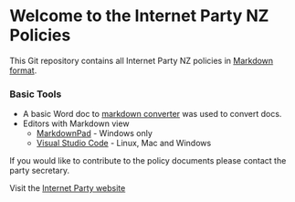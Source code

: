 # Welcome to the Internet Party NZ Policies 

This Git repository contains all Internet Party NZ policies in
[Markdown format](https://github.com/adam-p/markdown-here/wiki/Markdown-Cheatsheet).

### Basic Tools

* A basic Word doc to [markdown converter](http://word-to-markdown.herokuapp.com/) was used to convert docs.
* Editors with Markdown view
  * [MarkdownPad](http://www.markdownpad.com/) - Windows only
  * [Visual Studio Code](https://code.visualstudio.com/) - Linux, Mac and Windows

If you would like to contribute to the policy documents please contact the party secretary.

Visit the [Internet Party website](https://internet.org.nz)
